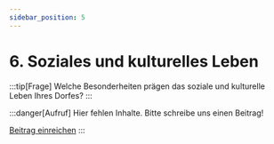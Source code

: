 ```yaml
---
sidebar_position: 5
---
```


# 6. Soziales und kulturelles Leben

:::tip[Frage]
Welche Besonderheiten prägen das soziale und kulturelle Leben Ihres Dorfes?
:::

:::danger[Aufruf]
Hier fehlen Inhalte. Bitte schreibe uns einen Beitrag!

<a class="button button--danger" href="mailto:udhz-roessing@fire.fundersclub.com
?cc=druno@noack-consultants.eu,post@levinkeller.de&subject=UDhZ - Mein Beitrag zum Punkt 6. Soziales und kulturelles Leben des Steckbriefs&body=Liebes UDhZ-Team,%0D%0Ahier ist ein Beitrag von mir zum Punkt 6. Soziales und kulturelles Leben des Steckbriefs:%0D%0A">Beitrag einreichen</a>
:::
